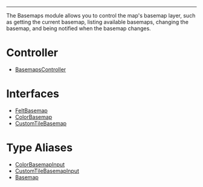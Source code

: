 ***

The Basemaps module allows you to control the map's basemap layer, such as getting
the current basemap, listing available basemaps, changing the basemap, and being
notified when the basemap changes.

# Controller

* [BasemapsController](BasemapsController.md)

# Interfaces

* [FeltBasemap](FeltBasemap.md)
* [ColorBasemap](ColorBasemap.md)
* [CustomTileBasemap](CustomTileBasemap.md)

# Type Aliases

* [ColorBasemapInput](ColorBasemapInput.md)
* [CustomTileBasemapInput](CustomTileBasemapInput.md)
* [Basemap](Basemap.md)
